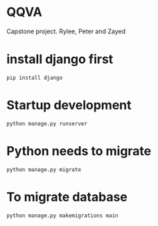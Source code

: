 # QQVA
Capstone project. Rylee, Peter and Zayed

# install django first
```pip install django```

# Startup development

```python manage.py runserver```

# Python needs to migrate

```python manage.py migrate```

# To migrate database

```python manage.py makemigrations main```